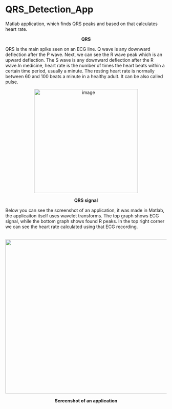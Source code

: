 # QRS_Detection_App
Matlab application, which finds QRS peaks and based on that calculates heart rate.


<p align="center"> 
    <b>
        QRS
    </b> 
</p>

QRS is the main spike seen on an ECG line.  Q wave is any downward deflection after the P wave.  Next, we can see the R wave peak which is an upward deflection. The S wave is any downward deflection after the R wave.In medicine, heart rate is the number of times the heart beats within a certain time period, usually a minute. The resting heart rate is normally between 60 and 100 beats a minute in a healthy adult. It can be also called pulse.

<p align="center">
  <img width="324" alt="image" src="https://user-images.githubusercontent.com/55448589/134393795-77686090-7489-4e43-8b04-3f0a7190abe3.png">
</p>

<p align="center">
  <b> 
      QRS signal
  </b>
</p>
  Below you can see the screenshot of an application, it was made in Matlab, the applicaiton itself uses wavelet transforms. The top graph shows ECG signal, while the bottom graph shows found R peaks. In the top right corner we can see the heart rate calculated using that ECG recording.
<br /> 
<br /> 

<p align="center">
    <img src="https://user-images.githubusercontent.com/55448589/134396050-b5e2fe37-eb54-49eb-af9e-f411c72da88f.png" width="720" height="480">
</p>

<p align="center">
  <b> 
      Screenshot of an application
  </b>
</p>
